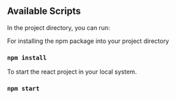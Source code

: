 ## Available Scripts

In the project directory, you can run:

For installing the npm package into your project directory

### `npm install`

To start the react project in your local system.

### `npm start`